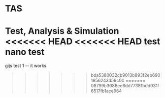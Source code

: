 # TAS
Test, Analysis &amp; Simulation
<<<<<<< HEAD
<<<<<<< HEAD
test
nano test
=======
gijs test 1 -- it works
>>>>>>> bda5380032cb9013b893f2eb6901956243d58c00
=======
>>>>>>> 08799b3086ee6dd77381bdd031f6517fb1ace964
